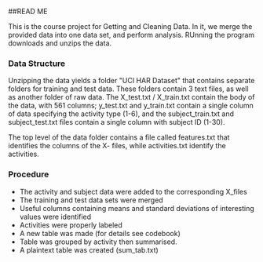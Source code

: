 ##READ ME


This is the course project for Getting and Cleaning Data. In it, we merge the provided data into one data set, and perform analysis. RUnning the program downloads and unzips the data.

### Data Structure
Unzipping the data yields a folder "UCI HAR Dataset" that contains separate folders for training and test data. These folders contain 3 text files, as well as another folder of raw data. The X_test.txt / X_train.txt contain the body of the data, with 561 columns; y_test.txt and y_train.txt contain a single column of data specifying the activity type (1-6), and the subject_train.txt and subject_test.txt files contain a single column with subject ID (1-30).

The top level of the data folder contains a file called features.txt that identifies the columns of the X- files, while activities.txt identify the activities.

### Procedure
* The activity and subject data were added to the corresponding X_files
* The training and test data sets were merged
* Useful columns containing means and standard deviations of interesting values were identified
* Activities were properly labeled
* A new table was made (for details see codebook)
* Table was grouped by activity then summarised.
* A plaintext table was created (sum_tab.txt)
